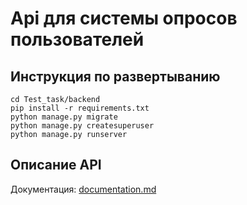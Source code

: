 # Api для системы опросов пользователей


## Инструкция по развертыванию
```
cd Test_task/backend
pip install -r requirements.txt
python manage.py migrate
python manage.py createsuperuser
python manage.py runserver
```

## Описание API

Документация: [documentation.md](documentation.md)